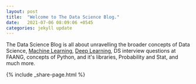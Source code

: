 ```yaml
---
layout: post
title:  "Welcome to The Data Science Blog."
date:   2021-07-06 08:09:06 +0545
categories: jekyll update
---
```

The Data Science Blog is all about unravelling the broader concepts of Data Science, [Machine Learning][machine-learning], [Deep Learning][deep-learning], DS interview questions at FAANG, concepts of Python, and it's libraries, Probability and Stat, and much more.



[machine-learning]: https://www.coursera.org/learn/machine-learning/
[deep-learning]:   https://www.deeplearning.ai/

{% include _share-page.html %}